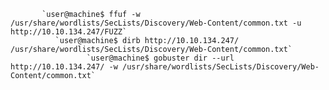            `user@machine$ ffuf -w /usr/share/wordlists/SecLists/Discovery/Web-Content/common.txt -u http://10.10.134.247/FUZZ`
              `user@machine$ dirb http://10.10.134.247/ /usr/share/wordlists/SecLists/Discovery/Web-Content/common.txt`
                     `user@machine$ gobuster dir --url http://10.10.134.247/ -w /usr/share/wordlists/SecLists/Discovery/Web-Content/common.txt`